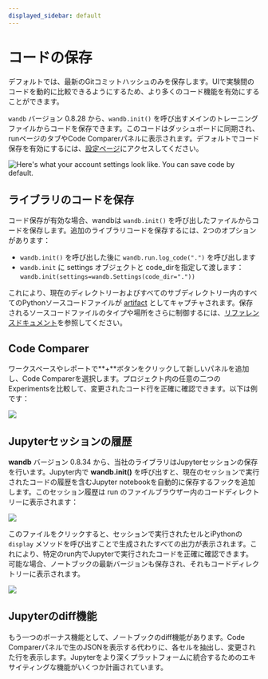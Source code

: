 ```yaml
---
displayed_sidebar: default
---
```



# コードの保存

デフォルトでは、最新のGitコミットハッシュのみを保存します。UIで実験間のコードを動的に比較できるようにするため、より多くのコード機能を有効にすることができます。

`wandb` バージョン 0.8.28 から、`wandb.init()` を呼び出すメインのトレーニングファイルからコードを保存できます。このコードはダッシュボードに同期され、runページのタブやCode Comparerパネルに表示されます。デフォルトでコード保存を有効にするには、[設定ページ](https://app.wandb.ai/settings)にアクセスしてください。

![Here's what your account settings look like. You can save code by default.](/images/app_ui/code_saving.png)

## ライブラリのコードを保存

コード保存が有効な場合、wandbは `wandb.init()` を呼び出したファイルからコードを保存します。追加のライブラリコードを保存するには、2つのオプションがあります：

* `wandb.init()` を呼び出した後に `wandb.run.log_code(".")` を呼び出します
* `wandb.init` に settings オブジェクトと code\_dirを指定して渡します： `wandb.init(settings=wandb.Settings(code_dir="."))`

これにより、現在のディレクトリーおよびすべてのサブディレクトリー内のすべてのPythonソースコードファイルが [artifact](../../../../ref/python/artifact.md) としてキャプチャされます。保存されるソースコードファイルのタイプや場所をさらに制御するには、[リファレンスドキュメント](../../../../ref/python/run.md#log_code)を参照してください。

## Code Comparer

ワークスペースやレポートで**+**ボタンをクリックして新しいパネルを追加し、Code Comparerを選択します。プロジェクト内の任意の二つのExperimentsを比較して、変更されたコード行を正確に確認できます。以下は例です：

![](/images/app_ui/code_comparer.png)

## Jupyterセッションの履歴

**wandb** バージョン 0.8.34 から、当社のライブラリはJupyterセッションの保存を行います。Jupyter内で **wandb.init()** を呼び出すと、現在のセッションで実行されたコードの履歴を含むJupyter notebookを自動的に保存するフックを追加します。このセッション履歴は run のファイルブラウザー内のコードディレクトリーに表示されます：

![](/images/app_ui/jupyter_session_history.png)

このファイルをクリックすると、セッションで実行されたセルとiPythonの `display` メソッドを呼び出すことで生成されたすべての出力が表示されます。これにより、特定のrun内でJupyterで実行されたコードを正確に確認できます。可能な場合、ノートブックの最新バージョンも保存され、それもコードディレクトリーに表示されます。

![](/images/app_ui/jupyter_session_history_display.png)

## Jupyterのdiff機能

もう一つのボーナス機能として、ノートブックのdiff機能があります。Code Comparerパネルで生のJSONを表示する代わりに、各セルを抽出し、変更された行を表示します。Jupyterをより深くプラットフォームに統合するためのエキサイティングな機能がいくつか計画されています。